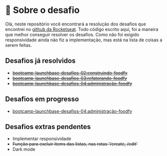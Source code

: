 <h1>🚀 Sobre o desafio</h1>

<p>Olá, neste repositório você encontrará a resolução dos desafios que encontrei no <a href="https://github.com/rocketseat-education">github da Rocketseat</a>. Todo código escrito aqui, foi a maneira que melhor conseguir resolver os desafios. Como não foi exigido responsividade ainda não fiz a implementação, mas está na lista de coisas a serem feitas.
</p>

<h2>Desafios já resolvidos</h2>
<ul>
    <li><a href="https://github.com/rocketseat-education/bootcamp-launchbase-desafios-02"><s>bootcamp-launchbase-desafios-02:construindo-foodfy</s></a></li>
    <li><a href="https://github.com/rocketseat-education/bootcamp-launchbase-desafios-03"><s>bootcamp-launchbase-desafios-03:refatorando-foodfy</s></a></li>
    <li><s><a href="https://github.com/rocketseat-education/bootcamp-launchbase-desafios-04">bootcamp-launchbase-desafios-04:administração-foodfy</a></s></li>
</ul>

<h2>Desafios em progresso</h2>
<ul>
<li><a href="https://github.com/rocketseat-education/bootcamp-launchbase-desafios-04">bootcamp-launchbase-desafios-04:administração-foodfy</a></li>
</ul>

<h2>Desafios extras pendentes</h2>
<ul>
    <li>Implementar responsividade</li>
    <li><s>Função para excluir items das listas, nas rotas '/create, /edit'</s></li>
    <li>Dark mode</li>
</ul>
